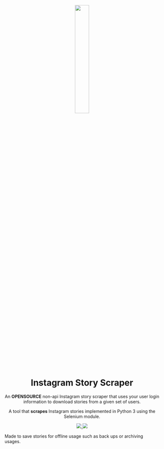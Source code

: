 <div align="center">
  <img width="30%" src="https://svgshare.com/i/CE1.svg"></img>
</div>
<h1 align="center">Instagram Story Scraper</h1>
<p align="center">An <b>OPENSOURCE</b> non-api Instagram story scraper that uses your user login information to download stories from a given set of users.</p>
<p align="center">
  <p align="center">A tool that <b>scrapes</b> Instagram stories implemented in Python 3 using the Selenium module.<p>
  <p align="center">
    <a href="https://github.com/SeleniumHQ/selenium">
      <img src="https://img.shields.io/badge/built%20with-Selenium-yellow.svg" />
    </a>
    <a href="https://www.python.org/">
    	<img src="https://img.shields.io/badge/built%20with-Python3-red.svg" />
    </a>
  </p>
</p>

<p>
  Made to save stories for offline usage such as back ups or archiving usages.
</p>
